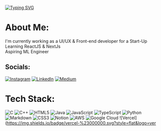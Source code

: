 <a href="https://git.io/typing-svg"><img src="https://readme-typing-svg.herokuapp.com?font=Space+Grotesk&pause=1000&color=F77210&center=true&vCenter=true&width=435&lines=Welcome+to+HUSAM's+GitHub+Page!;I+am+a+Full+Stack+Web+Developer%2C;I+am+currently+learning+about+AI+%26+ML" alt="Typing SVG" /></a>

# About Me:
I'm currently working as a UI/UX & Front-end developer for a Start-Up<br>Learning ReactJS & NextJs<br>Aspiring ML Engineer<br>

## Socials:
[![Instagram](https://img.shields.io/badge/Instagram-%23E4405F.svg?logo=Instagram&logoColor=white&style=SpaceGrotesk)](https://instagram.com/itshu.sam) [![LinkedIn](https://img.shields.io/badge/LinkedIn-%230077B5.svg?logo=linkedin&logoColor=white&style=SpaceGrotesk)](https://linkedin.com/in/https://www.linkedin.com/in/husam-profile/) [![Medium](https://img.shields.io/badge/Medium-12100E?logo=medium&logoColor=white&style=SpaceGrotesk)](https://medium.com/@https://medium.com/@HUSAM_007) 

# Tech Stack:
![C](https://img.shields.io/badge/c-%2300599C.svg?style=flat&logo=c&logoColor=white&style=SpaceGrotesk) ![C++](https://img.shields.io/badge/c++-%2300599C.svg?style=flat&logo=c%2B%2B&logoColor=white&style=SpaceGrotesk) ![HTML5](https://img.shields.io/badge/html5-%23E34F26.svg?style=flat&logo=html5&logoColor=white&style=SpaceGrotesk) ![Java](https://img.shields.io/badge/java-%23ED8B00.svg?style=flat&logo=java&logoColor=white&style=SpaceGrotesk) ![JavaScript](https://img.shields.io/badge/javascript-%23323330.svg?style=flat&logo=javascript&logoColor=%23F7DF1E&style=SpaceGrotesk) ![TypeScript](https://img.shields.io/badge/typescript-%23007ACC.svg?style=flat&logo=typescript&logoColor=white&style=SpaceGrotesk) ![Python](https://img.shields.io/badge/python-3670A0?style=flat&logo=python&logoColor=ffdd54&style=SpaceGrotesk) ![Markdown](https://img.shields.io/badge/markdown-%23000000.svg?style=flat&logo=markdown&logoColor=white&style=SpaceGrotesk) ![CSS3](https://img.shields.io/badge/css3-%231572B6.svg?style=flat&logo=css3&logoColor=white&style=SpaceGrotesk) ![Notion](https://img.shields.io/badge/Notion-%23000000.svg?style=flat&logo=notion&logoColor=white&style=SpaceGrotesk) ![AWS](https://img.shields.io/badge/AWS-%23FF9900.svg?style=flat&logo=amazon-aws&logoColor=white&style=SpaceGrotesk) ![Google Cloud](https://img.shields.io/badge/Google%20Cloud-%234285F4.svg?style=flat&logo=google-cloud&logoColor=white&style=SpaceGrotesk) ![Vercel](https://img.shields.io/badge/vercel-%23000000.svg?style=flat&logo=ver
